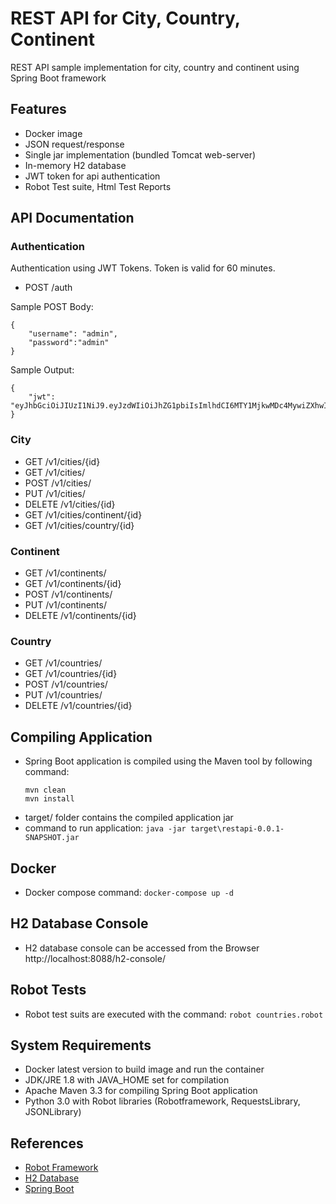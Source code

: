 # REST API for City, Country, Continent
REST API sample implementation for city, country and continent using Spring Boot framework
## Features
- Docker image
- JSON request/response
- Single jar implementation (bundled Tomcat web-server)
- In-memory H2 database
- JWT token for api authentication 
- Robot Test suite, Html Test Reports
## API Documentation
### Authentication
Authentication using JWT Tokens. Token is valid for 60 minutes.
- POST		/auth

Sample POST Body:
```
{
    "username": "admin",
    "password":"admin"
}
```
Sample Output:
```
{
    "jwt": "eyJhbGciOiJIUzI1NiJ9.eyJzdWIiOiJhZG1pbiIsImlhdCI6MTY1MjkwMDc4MywiZXhwIjoxNjUyOTA0MzgzfQ.8GN0iyDe0G2VPcyCA_3z5PMUDcWeytOiTJFk_x3k3bI"
}
```
### City
- GET 		/v1/cities/{id}
- GET 		/v1/cities/
- POST 		/v1/cities/
- PUT 		/v1/cities/
- DELETE 	/v1/cities/{id}
- GET		/v1/cities/continent/{id}
- GET		/v1/cities/country/{id}
### Continent
- GET		/v1/continents/
- GET		/v1/continents/{id}
- POST		/v1/continents/
- PUT		/v1/continents/
- DELETE	/v1/continents/{id}
### Country
- GET		/v1/countries/
- GET		/v1/countries/{id}
- POST		/v1/countries/
- PUT		/v1/countries/
- DELETE	/v1/countries/{id}
## Compiling Application
- Spring Boot application is compiled using the Maven tool by following command:
  ```
  mvn clean
  mvn install
  ```
- target/ folder contains the compiled application jar
- command to run application: `java -jar target\restapi-0.0.1-SNAPSHOT.jar`
## Docker
- Docker compose command: `docker-compose up -d`
## H2 Database Console
- H2 database console can be accessed from the Browser http://localhost:8088/h2-console/
## Robot Tests
- Robot test suits are executed with the command: `robot countries.robot`
## System Requirements
- Docker latest version to build image and run the container
- JDK/JRE 1.8 with JAVA_HOME set for compilation
- Apache Maven 3.3 for compiling Spring Boot application 
- Python 3.0 with Robot libraries (Robotframework, RequestsLibrary, JSONLibrary)

## References
- [Robot Framework](https://robotframework.org/robotframework/latest/RobotFrameworkUserGuide.html)
- [H2 Database](https://www.h2database.com/html/commands.html)
- [Spring Boot](https://docs.spring.io/spring-boot/docs/current/reference/htmlsingle/)
